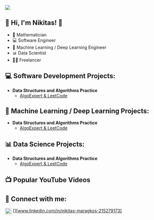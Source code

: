 <img src="https://visitor-badge-reloaded.herokuapp.com/badge?page_id=NikitasMaragkos.NikitasMaragkos&color=00df00">     

## 👋 Hi, I'm Nikitas! 👋

- 📐 Mathematician
- 💻 Software Engineer
- 🧠 Machine Learning / Deep Learning Engineer
- 📊 Data Scientist
- 👨‍💻 Freelancer

<h2>💻 Software Development Projects:</h2>

- <b>Data Structures and Algorithms Practice</b>
  - [AlgoExpert & LeetCode](https://github.com/NikitasMaragkos/Algorithm_Problems)




<h2>🧠 Machine Learning / Deep Learning Projects:</h2>

- <b>Data Structures and Algorithms Practice</b>
  - [AlgoExpert & LeetCode](https://github.com/NikitasMaragkos/Algorithm_Problems)


<h2>📊 Data Science Projects:</h2>

- <b>Data Structures and Algorithms Practice</b>
  - [AlgoExpert & LeetCode](https://github.com/NikitasMaragkos/Algorithm_Problems)



<h2>📺 Popular YouTube Videos</h2>



<h2> 🤳 Connect with me:</h2>

[<img align="left" alt="NikitasMaragkos | LinkedIn" width="22px" src="https://cdn.jsdelivr.net/npm/simple-icons@v3/icons/linkedin.svg" />][www.linkedin.com/in/nikitas-maragkos-215279173]


<!--
[<img align="left" alt="JoshMadakor | YouTube" width="22px" src="https://cdn.jsdelivr.net/npm/simple-icons@v3/icons/youtube.svg" />][youtube]
[<img align="left" alt="JoshMadakor | Twitter" width="22px" src="https://cdn.jsdelivr.net/npm/simple-icons@v3/icons/twitter.svg" />][twitter]

[<img align="left" alt="JoshMadakor | Instagram" width="22px" src="https://cdn.jsdelivr.net/npm/simple-icons@v3/icons/instagram.svg" />][instagram]

[twitter]: https://twitter.com/joshmadakor
[youtube]: https://www.youtube.com/c/joshmadakor
[instagram]: https://www.instagram.com/joshmadakor/

-->

  <!--
- <b>Full Stack Web App (React, NodeJS, Azure, and Machine Learning Components)</b>
  - [Image Analysis Middleware](https://github.com/joshmadakor1/4chan-Image-Analysis-Middleware-C964) <b><i>(Potentially NSFW)</b></i>
- <b>PowerShell</b>
  - [Windows EventLog: Failed RDP Logins Source IP to full GeoData Conversion](https://github.com/joshmadakor1/Sentinel-Lab)
  - [JWipe (Disk Wiping Utility)](https://github.com/joshmadakor1/Jwipe.PowerShell)
  - [Active Directory Bulk User Creation](https://github.com/joshmadakor1/AD_PS)
  - [FIM (File Integrity Monitor)](https://github.com/joshmadakor1/PowerShell-Integrity-FIM)
- <b>C# (.NET Desktop Applications)</b>
  - [Ransomware Proof of Concept (Encrypter)](https://github.com/joshmadakor1/EncrypterPOC)
  - [Ransomware Proof of Concept (Decrypter)](https://github.com/joshmadakor1/DecrypterPOC)
  - [Keylogger with Email Capability](https://github.com/joshmadakor1/Key-Logger-With-Email)
- <b>Python</b>
  - [Package Delivery Application (Datastructures and Algorithms Demo)](https://github.com/joshmadakor1/Package-Delivery-Pathfinding-Algorithm)
-->
  
  


<!--
- [How to get into Cybersecurity Starting From Zero](https://www.youtube.com/watch?v=a83ASGn_V_s)
- [A Day in the Life of a Cybersecurity Anayst](https://www.youtube.com/watch?v=uHy3oM7NnoU)
- [How to Create a KeyLogger (C#)](https://www.youtube.com/watch?v=N-L9hklSlNk)
- [Ransomware Demonstration (C#)](https://www.youtube.com/watch?v=OfvdQeh79s0)
- [Is WGU Legit?](https://www.youtube.com/watch?v=E2MwRWxDBkA)
-->




<!--
**joshmadakor1/joshmadakor1** is a ✨ _special_ ✨ repository because its `README.md` (this file) appears on your GitHub profile.

Here are some ideas to get you started:

- 🔭 I’m currently working on ...
- 🌱 I’m currently learning ...
- 👯 I’m looking to collaborate on ...
- 🤔 I’m looking for help with ...
- 💬 Ask me about ...
- 📫 How to reach me: ...
- 😄 Pronouns: ...
- ⚡ Fun fact: ...
-->
